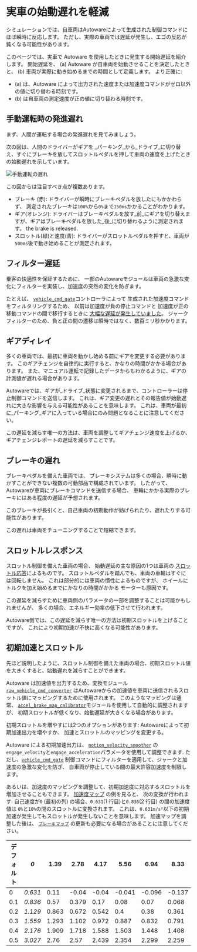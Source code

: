 # 実車の始動遅れを軽減

シミュレーションでは、自車両はAutowareによって生成された制御コマンドにほぼ瞬時に反応します。
ただし、実際の車両では遅延が発生し、エゴの反応が鈍くなる可能性があります。

このページでは、実車で Autoware を使用したときに発生する開始遅延を紹介します。
開始遅延を、
(a) Autoware が自車両を始動させることを決定したときと、
(b) 車両が実際に動き始めるまでの時間として定義します。
より正確に:

- (a) は、Autoware によって出力された速度または加速度コマンドがゼロ以外の値に切り替わる時刻です。
- (b) は自車両の測定速度が正の値に切り替わる時刻です。

## 手動運転時の発進遅れ

まず、人間が運転する場合の発進遅れを見てみましょう。

次の図は、人間のドライバーがギアを
_パーキング_から_ドライブ_に切り替え、すぐにブレーキを放してスロットルペダルを押して車両の速度を上げたときの始動遅れを示しています。

![手動運転の遅れ](./images/start-delays/manual_driving.png)

この図からは注目すべき点が複数あります。

- ブレーキ (赤): ドライバーが瞬時にブレーキペダルを放したにもかかわらず、
  測定されたブレーキは`100%`から`0%`まで`150ms`かかることがわかります。
- ギア(オレンジ): ドライバーはブレーキペダルを放す_前_にギアを切り替えますが、ギアはブレーキペダルを放した_後_に切り替わるように測定されます。
  the brake is released.
- スロットル(緑)と速度(青): ドライバーがスロットルペダルを押すと、車両が`500ms`後で動き始めることが測定されます。

## フィルター遅延

乗客の快適性を保証するために、
一部のAutowareモジュールは車両の急激な変化にフィルターを実装し、加速度の突然の変化を防ぎます。

たとえば、
[`vehicle_cmd_gate`](https://autowarefoundation.github.io/autoware.universe/main/control/vehicle_cmd_gate/)コントローラによって
生成された加速度コマンドをフィルタリングするため、
以前は加速度が負の停止コマンドと
加速度が正の移動コマンドの間で移行するときに
[大幅な遅延が発生していました](https://github.com/autowarefoundation/autoware.universe/pull/3385)。
ジャークフィルターのため、負と正の間の遷移は瞬時ではなく、数百ミリ秒かかります。

## ギアディレイ

多くの車両では、最初に車両を動かし始める前にギアを変更する必要があります。
このギアチェンジを自律的に実行すると、かなりの時間がかかる場合があります。
また、マニュアル運転で記録したデータからもわかるように、ギアの計測値が遅れる場合があります。

Autowareでは、ギアが_ドライブ_状態に変更されるまで、コントローラーは停止制御コマンドを送信します。
これは、ギア変更の遅れとその報告値が始動遅れに大きな影響を与える可能性があることを意味します。
これは、車両が最初に_パーキング_ギアに入っている場合にのみ問題となることに注意してください。

この遅延を減らす唯一の方法は、車両を調整してギアチェンジ速度を上げるか、
ギアチェンジレポートの遅延を減らすことです。

## ブレーキの遅れ

ブレーキペダルを備えた車両では、
ブレーキシステムは多くの場合、瞬時に動かすことができない複数の可動部品で構成されています。
したがって、Autowareが車両にブレーキコマンドを送信する場合、
車輪にかかる実際のブレーキにはある程度の遅延が予想されます。

このブレーキが長引くと、自己車両の初期動作が妨げられたり、遅れたりする可能性があります。

この遅れは車両をチューニングすることで短縮できます。

## スロットルレスポンス

スロットル制御を備えた車両の場合、
始動遅延の主な原因の1つは車両の
[スロットル応答](https://en.wikipedia.org/wiki/Throttle_response)によるものです。
スロットルペダルを踏んでも、車両の車輪はすぐには回転しません。
これは部分的には車両の慣性によるものですが、
ホイールにトルクを加え始めるまでにかなりの時間がかかる
モーターも原因です。

この遅延を減らすために車両側のパラメータの一部を調整することは可能かもしれませんが、
多くの場合、エネルギー効率の低下させて行われます。

Autoware側では、この遅延を減らす唯一の方法は初期スロットルを上げることですが、
これにより初期加速が不快に高くなる可能性があります。

## 初期加速とスロットル

先ほど説明したように、スロットル制御を備えた車両の場合、初期スロットル値を大きくすると、始動遅れを減らすことができます。

Autoware は加速値を出力するため、変換モジュール
[`raw_vehicle_cmd_converter`](https://autowarefoundation.github.io/autoware.universe/main/vehicle/raw_vehicle_cmd_converter/)
はAutowareからの加速値を車両に送信されるスロットル値にマッピングするために使用されます。
このようなマッピングは通常、
[`accel_brake_map_calibrator`](https://autowarefoundation.github.io/autoware.universe/main/vehicle/accel_brake_map_calibrator/accel_brake_map_calibrator/)モジュールを使用して自動的に調整されますが、
初期スロットルが低くなり、始動遅延が大きくなる場合があります。

初期スロットルを増やすには2つのオプションがあります:
Autowareによって初期加速出力を増やすか、
加速とスロットルのマッピングを変更する。

Autoware による初期加速出力は、
[`motion_velocity_smoother`](https://autowarefoundation.github.io/autoware.universe/main/planning/motion_velocity_smoother/)
の`engage_velocity`と`engage_acceleration`パラメータを使用して調整できます.
ただし、[`vehicle_cmd_gate`](https://autowarefoundation.github.io/autoware.universe/main/control/vehicle_cmd_gate/)
制御コマンドにフィルターを適用して、ジャークと加速度の急激な変化を防ぎ、
自車両が停止している間の最大許容加速度を制限します。

あるいは、加速度のマッピングを調整して、初期加速度に対応するスロットルを増加させることもできます。
[加速度マップ](https://github.com/tier4/autoware_individual_params/blob/main/individual_params/config/default/pacmod/accel_map.csv)
の例を見ると、
次の変換が行われます:
自己速度が`0` (最初の列) の場合、`0.631`(1 行目)と`0.836`(2 行目) の間の加速度値は
`0%`と`10%`の間のスロットルに変換されます。
これは、`0.631m/s²`以下の初期加速が発生してもスロットルが発生しないことを意味します。
加速マップを調整した後は、
[`ブレーキマップ`](https://github.com/tier4/autoware_individual_params/blob/main/individual_params/config/default/pacmod/brake_map.csv)
の更新も必要になる場合があることに注意してください。

| デフォルト | _0_     | 1.39  | 2.78  | 4.17  | 5.56   | 6.94   | 8.33   | 9.72   | 11.11  | 12.5   | 13.89  |
| ------- | ------- | ----- | ----- | ----- | ------ | ------ | ------ | ------ | ------ | ------ | ------ |
| 0       | _0.631_ | 0.11  | -0.04 | -0.04 | -0.041 | -0.096 | -0.137 | -0.178 | -0.234 | -0.322 | -0.456 |
| 0.1     | _0.836_ | 0.57  | 0.379 | 0.17  | 0.08   | 0.07   | 0.068  | 0.027  | -0.03  | -0.117 | -0.251 |
| 0.2     | _1.129_ | 0.863 | 0.672 | 0.542 | 0.4    | 0.38   | 0.361  | 0.32   | 0.263  | 0.176  | 0.042  |
| 0.3     | _1.559_ | 1.293 | 1.102 | 0.972 | 0.887  | 0.832  | 0.791  | 0.75   | 0.694  | 0.606  | 0.472  |
| 0.4     | _2.176_ | 1.909 | 1.718 | 1.588 | 1.503  | 1.448  | 1.408  | 1.367  | 1.31   | 1.222  | 1.089  |
| 0.5     | _3.027_ | 2.76  | 2.57  | 2.439 | 2.354  | 2.299  | 2.259  | 2.218  | 2.161  | 2.074  | 1.94   |
